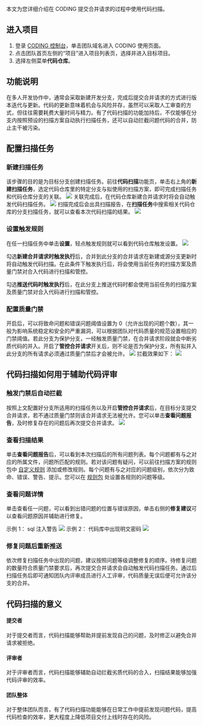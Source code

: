 本文为您详细介绍在 CODING 提交合并请求的过程中使用代码扫描。

## 进入项目

1. 登录 [CODING 控制台](https://console.cloud.tencent.com/coding)，单击团队域名进入 CODING 使用页面。
2. 点击团队首页左侧的“项目”进入项目列表页，选择并进入目标项目。
3. 选择左侧菜单**代码仓库**。

## 功能说明

在多人开发协作中，通常会采取新建开发分支，完成后提交合并请求的方式进行版本迭代与更新。代码的更新意味着机会与风险并存，虽然可以采取人工审查的方式，但往往需要耗费大量时间与精力。有了代码扫描的功能加持后，不仅能够在分支内按照预设的扫描方案自动执行扫描任务，还可以自动拦截问题代码的合并，防止主干被污染。

## 配置扫描任务

### 新建扫描任务

该步骤的目的是为目标分支创建扫描任务。前往**代码扫描**功能页，单击右上角的**新建扫描任务**，选定代码仓库里的特定分支与拟使用的扫描方案，即可完成扫描任务和代码仓库分支的关联。
![](https://main.qcloudimg.com/raw/340e9f457630ce71618c32a9e57d5091.png)
关联完成后，在代码仓库新建合并请求时将会自动触发代码扫描任务。
![](https://main.qcloudimg.com/raw/164ff544da48ff44efcffb1083417257.png)
扫描完成后会出具扫描报告，在**扫描任务**中搜索相关代码仓库的分支扫描任务，就可以查看本次代码扫描的结果。
![](https://main.qcloudimg.com/raw/0168222c5184a7f998dbca823c395888.png)

### 设置触发规则

在任一扫描任务中单击**设置**，轻点触发规则就可以看到代码仓库触发设置。
![](https://main.qcloudimg.com/raw/58fa51944e62fddf7056a72b9d6085dc.png)

勾选**新建合并请求时触发执行**后，合并到此分支的合并请求在新建或源分支更新时将自动触发代码扫描。在此条件下触发执行后，将会使用当前任务的扫描方案及质量门禁对合入代码进行扫描和管控。

勾选**推送代码时触发执行**后，在此分支上推送代码时都会使用当前任务的扫描方案及质量门禁对合入代码进行扫描和管控。

### 配置质量门禁

开启后，可以将致命问题和错误问题阈值设置为 0（允许出现的问题个数），其一般为影响系统稳定和安全的严重漏洞，可以根据团队对代码质量的规范设置相应的门禁阈值。若此分支为保护分支，一经触发质量门禁，在合并请求阶段就会中断劣质代码的并入。开启了**管控合并请求**开关后，则不论是否为保护分支，所有拟并入此分支的所有请求必须通过质量门禁后才会被允许。
![](https://main.qcloudimg.com/raw/03a6ed836aec3454a36ee2d5983a097c.png)
拦截效果如下：
![](https://main.qcloudimg.com/raw/7814ca29f19dc6bdf77ded2745af603d.png)

## 代码扫描如何用于辅助代码评审

### 触发门禁后自动拦截

按照上文配置好分支所适用的扫描任务以及开启**管控合并请求**后，在目标分支提交合并请求，若不通过质量门禁则该合并请求无法被允许。您可以单击**查看问题报告**，及时修复存在的问题后再次提交合并请求。
![](https://main.qcloudimg.com/raw/79dd32a31ff5889220938bc9e69d5757.png)

### 查看扫描结果

单击**查看问题报告**后，可以看到本次扫描后的所有问题列表。每个问题都有与之对应的所属文件，问题所匹配的规则。若对该问题有疑问，可以前往扫描方案的规则包中 [自定义规则](https://help.coding.net/docs/host/code-scan/plan.html#%E6%89%AB%E6%8F%8F%E8%A7%84%E5%88%99) 添加或修改规则。每个问题有与之对应的问题级别，依次分为致命、错误、警告、提示。您可以在 [规则包](https://help.coding.net/docs/host/code-scan/plan.html#%E6%89%AB%E6%8F%8F%E8%A7%84%E5%88%99) 处设置各规则的问题等级。

### 查看问题详情

单击查看任一问题，可以看到出错问题的位置与错误原因，单击右侧的**修复建议**可以查看问题原因并辅助进行修复。

示例 1： sql 注入警告
![](https://main.qcloudimg.com/raw/4f5e215e74bc53ba28ad666f1031d4e6.gif)
示例 2： 代码库中出现明文密码
![](https://main.qcloudimg.com/raw/81fa4b42865d225e917fae5af2dd5360.gif)

### 修复问题后重新推送

依次修复扫描任务中出现的问题，建议按照问题等级调整修复的顺序。待修复问题的数量符合质量门禁要求后，再次提交合并请求会自动触发代码扫描任务。通过后扫描任务后即可通知团队内评审成员进行人工评审，代码质量无误后便可允许该分支的合并。

## 代码扫描的意义

#### 提交者

对于提交者而言，代码扫描能够帮助并提前发现自己的问题，及时修正以避免合并请求被拒绝。

#### 评审者

对于评审者而言，代码扫描能够辅助自动拦截劣质代码的合入，扫描结果能够加强代码评审的效率。

#### 团队整体

对于整体团队而言，有了代码扫描功能能够在日常工作中提前发现问题代码，提高代码检查的效率，更大程度上降低项目交付上线时存在的风险。

